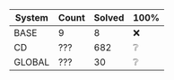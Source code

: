 | System | Count | Solved | 100% |
| ------ | ----- | ------ | ---- |
| BASE | 9 | 8 | ❌ |
| CD | ??? | 682 | ❔ |
| GLOBAL | ??? | 30 | ❔ |